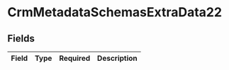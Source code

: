 # CrmMetadataSchemasExtraData22


## Fields

| Field       | Type        | Required    | Description |
| ----------- | ----------- | ----------- | ----------- |